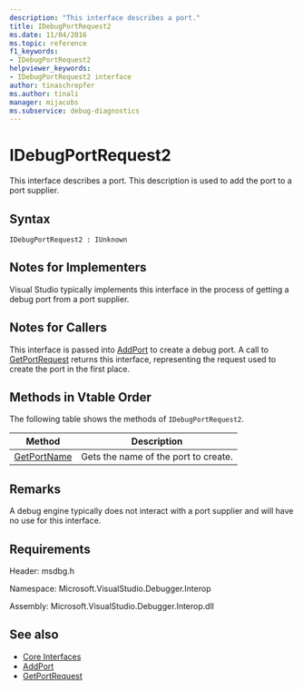 ```yaml
---
description: "This interface describes a port."
title: IDebugPortRequest2
ms.date: 11/04/2016
ms.topic: reference
f1_keywords:
- IDebugPortRequest2
helpviewer_keywords:
- IDebugPortRequest2 interface
author: tinaschrepfer
ms.author: tinali
manager: mijacobs
ms.subservice: debug-diagnostics
---
```

# IDebugPortRequest2

This interface describes a port. This description is used to add the port to a port supplier.

## Syntax

```
IDebugPortRequest2 : IUnknown
```

## Notes for Implementers
 Visual Studio typically implements this interface in the process of getting a debug port from a port supplier.

## Notes for Callers
 This interface is passed into [AddPort](../../../extensibility/debugger/reference/idebugportsupplier2-addport.md) to create a debug port. A call to [GetPortRequest](../../../extensibility/debugger/reference/idebugport2-getportrequest.md) returns this interface, representing the request used to create the port in the first place.

## Methods in Vtable Order
 The following table shows the methods of `IDebugPortRequest2`.

|Method|Description|
|------------|-----------------|
|[GetPortName](../../../extensibility/debugger/reference/idebugportrequest2-getportname.md)|Gets the name of the port to create.|

## Remarks
 A debug engine typically does not interact with a port supplier and will have no use for this interface.

## Requirements
 Header: msdbg.h

 Namespace: Microsoft.VisualStudio.Debugger.Interop

 Assembly: Microsoft.VisualStudio.Debugger.Interop.dll

## See also
- [Core Interfaces](../../../extensibility/debugger/reference/core-interfaces.md)
- [AddPort](../../../extensibility/debugger/reference/idebugportsupplier2-addport.md)
- [GetPortRequest](../../../extensibility/debugger/reference/idebugport2-getportrequest.md)
